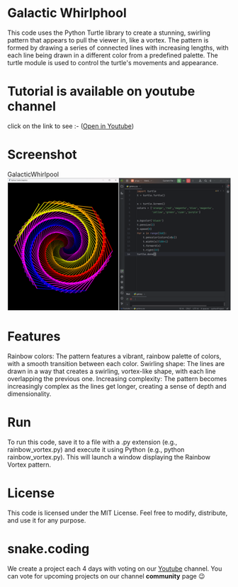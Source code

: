 # Galactic Whirlphool

This code uses the Python Turtle library to create a stunning, swirling pattern that appears to pull the viewer in, like a vortex. The pattern is formed by drawing a series of connected lines with increasing lengths, with each line being drawn in a different color from a predefined palette. The turtle module is used to control the turtle's movements and appearance.

# Tutorial is available on youtube channel 
click on the link to see :- ([Open in Youtube]())

# Screenshot

GalacticWhirlpool
![screenshot](GalacticWhirlpool.png)



# Features
Rainbow colors: The pattern features a vibrant, rainbow palette of colors, with a smooth transition between each color.
Swirling shape: The lines are drawn in a way that creates a swirling, vortex-like shape, with each line overlapping the previous one.
Increasing complexity: The pattern becomes increasingly complex as the lines get longer, creating a sense of depth and dimensionality.


# Run
To run this code, save it to a file with a .py extension (e.g., rainbow_vortex.py) and execute it using Python (e.g., python rainbow_vortex.py). This will launch a window displaying the Rainbow Vortex pattern.

# License
This code is licensed under the MIT License. Feel free to modify, distribute, and use it for any purpose.

# snake.coding
We create a project each 4 days with voting on our <a href="https://youtube.com/@snakecoding_12" target="_blank">Youtube</a> channel.
You can vote for upcoming projects on our channel **community** page :wink:

